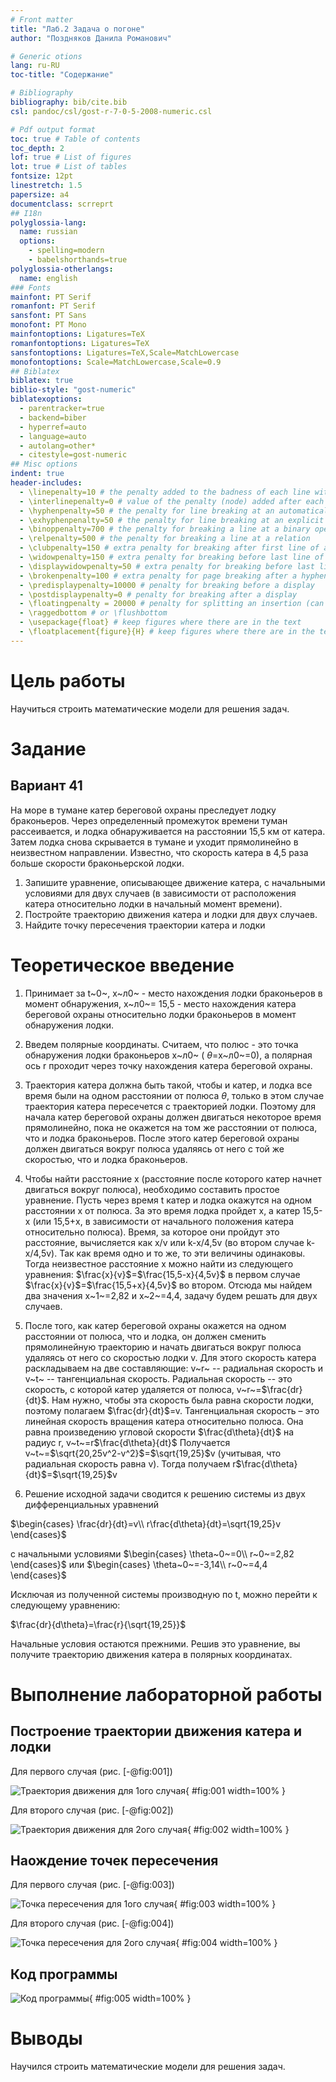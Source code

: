 ```yaml
---
# Front matter
title: "Лаб.2 Задача о погоне"
author: "Поздняков Данила Романович"

# Generic otions
lang: ru-RU
toc-title: "Содержание"

# Bibliography
bibliography: bib/cite.bib
csl: pandoc/csl/gost-r-7-0-5-2008-numeric.csl

# Pdf output format
toc: true # Table of contents
toc_depth: 2
lof: true # List of figures
lot: true # List of tables
fontsize: 12pt
linestretch: 1.5
papersize: a4
documentclass: scrreprt
## I18n
polyglossia-lang:
  name: russian
  options:
	- spelling=modern
	- babelshorthands=true
polyglossia-otherlangs:
  name: english
### Fonts
mainfont: PT Serif
romanfont: PT Serif
sansfont: PT Sans
monofont: PT Mono
mainfontoptions: Ligatures=TeX
romanfontoptions: Ligatures=TeX
sansfontoptions: Ligatures=TeX,Scale=MatchLowercase
monofontoptions: Scale=MatchLowercase,Scale=0.9
## Biblatex
biblatex: true
biblio-style: "gost-numeric"
biblatexoptions:
  - parentracker=true
  - backend=biber
  - hyperref=auto
  - language=auto
  - autolang=other*
  - citestyle=gost-numeric
## Misc options
indent: true
header-includes:
  - \linepenalty=10 # the penalty added to the badness of each line within a paragraph (no associated penalty node) Increasing the value makes tex try to have fewer lines in the paragraph.
  - \interlinepenalty=0 # value of the penalty (node) added after each line of a paragraph.
  - \hyphenpenalty=50 # the penalty for line breaking at an automatically inserted hyphen
  - \exhyphenpenalty=50 # the penalty for line breaking at an explicit hyphen
  - \binoppenalty=700 # the penalty for breaking a line at a binary operator
  - \relpenalty=500 # the penalty for breaking a line at a relation
  - \clubpenalty=150 # extra penalty for breaking after first line of a paragraph
  - \widowpenalty=150 # extra penalty for breaking before last line of a paragraph
  - \displaywidowpenalty=50 # extra penalty for breaking before last line before a display math
  - \brokenpenalty=100 # extra penalty for page breaking after a hyphenated line
  - \predisplaypenalty=10000 # penalty for breaking before a display
  - \postdisplaypenalty=0 # penalty for breaking after a display
  - \floatingpenalty = 20000 # penalty for splitting an insertion (can only be split footnote in standard LaTeX)
  - \raggedbottom # or \flushbottom
  - \usepackage{float} # keep figures where there are in the text
  - \floatplacement{figure}{H} # keep figures where there are in the text
---
```


# Цель работы

Научиться строить математические модели для решения задач.


# Задание

## Вариант 41

На море в тумане катер береговой охраны преследует лодку браконьеров.
Через определенный промежуток времени туман рассеивается, и лодка
обнаруживается на расстоянии 15,5 км от катера. Затем лодка снова скрывается в
тумане и уходит прямолинейно в неизвестном направлении. Известно, что скорость
катера в 4,5 раза больше скорости браконьерской лодки.

1. Запишите уравнение, описывающее движение катера, с начальными
условиями для двух случаев (в зависимости от расположения катера
относительно лодки в начальный момент времени).
2. Постройте траекторию движения катера и лодки для двух случаев.
3. Найдите точку пересечения траектории катера и лодки 

# Теоретическое введение

1. Принимает за t~0~, x~л0~ - место нахождения лодки браконьеров в
момент обнаружения, x~л0~= 15,5 - место нахождения катера береговой охраны
относительно лодки браконьеров в момент обнаружения лодки.
2. Введем полярные координаты. Считаем, что полюс - это точка обнаружения
лодки браконьеров x~л0~ ( $\theta$=x~л0~=0), а полярная ось r проходит 
через точку нахождения катера береговой охраны.
3. Траектория катера должна быть такой, чтобы и катер, и лодка все время
были на одном расстоянии от полюса $\theta$, только в этом случае траектория
катера пересечется с траекторией лодки.
Поэтому для начала катер береговой охраны должен двигаться некоторое
время прямолинейно, пока не окажется на том же расстоянии от полюса, что
и лодка браконьеров. После этого катер береговой охраны должен двигаться
вокруг полюса удаляясь от него с той же скоростью, что и лодка
браконьеров.
4. Чтобы найти расстояние x (расстояние после которого катер начнет
двигаться вокруг полюса), необходимо составить простое уравнение. Пусть
через время t катер и лодка окажутся на одном расстоянии x от полюса. За
это время лодка пройдет x, а катер 15,5-x (или 15,5+x, в зависимости от
начального положения катера относительно полюса). Время, за которое они
пройдут это расстояние, вычисляется как
x/v или k-x/4,5v (во втором случае k-x/4,5v). Так как время одно и то же, то эти величины одинаковы.
Тогда неизвестное расстояние x можно найти из следующего уравнения:
$\frac{x}{v}$=$\frac{15,5-x}{4,5v}$ в первом случае
$\frac{x}{v}$=$\frac{15,5+x}{4,5v}$ во втором.
Отсюда мы найдем два значения x~1~=2,82 и x~2~=4,4, задачу будем решать для двух случаев.
5. После того, как катер береговой охраны окажется на одном расстоянии от
полюса, что и лодка, он должен сменить прямолинейную траекторию и
начать двигаться вокруг полюса удаляясь от него со скоростью лодки v.
Для этого скорость катера раскладываем на две составляющие: v~r~ -- радиальная скорость и
v~t~ -- тангенциальная скорость. Радиальная скорость -- это скорость, с которой катер удаляется от полюса,
v~r~=$\frac{dr}{dt}$. Нам нужно, чтобы эта скорость была равна скорости лодки, поэтому полагаем
$\frac{dr}{dt}$=v.
Тангенциальная скорость – это линейная скорость вращения катера
относительно полюса. Она равна произведению угловой скорости
$\frac{d\theta}{dt}$ на радиус r, v~t~=r$\frac{d\theta}{dt}$
Получается v~t~=$\sqrt{20,25v^2-v^2}$=$\sqrt{19,25}$v (учитывая, что радиальная
скорость равна v). Тогда получаем r$\frac{d\theta}{dt}$=$\sqrt{19,25}$v

6. Решение исходной задачи сводится к решению системы из двух
дифференциальных уравнений 

$\begin{cases}
\frac{dr}{dt}=v\\
r\frac{d\theta}{dt}=\sqrt{19,25}v
\end{cases}$

с начальными условиями 
$\begin{cases}
\theta~0~=0\\
r~0~=2,82
\end{cases}$
или
$\begin{cases}
\theta~0~=-3,14\\
r~0~=4,4
\end{cases}$

Исключая из полученной системы производную по t, можно перейти к
следующему уравнению:

$\frac{dr}{d\theta}=\frac{r}{\sqrt{19,25}}$

Начальные условия остаются прежними. Решив это уравнение, вы получите
траекторию движения катера в полярных координатах.

# Выполнение лабораторной работы

## Построение траектории движения катера и лодки

Для первого случая (рис. [-@fig:001])

![Траектория движения для 1ого случая](img2/1.png){ #fig:001 width=100% }

Для второго случая (рис. [-@fig:002])

![Траектория движения для 2ого случая](img2/2.png){ #fig:002 width=100% }

## Наождение точек пересечения

Для первого случая (рис. [-@fig:003])

![Точка пересечения для 1ого случая](img2/1.1.png){ #fig:003 width=100% }

Для второго случая (рис. [-@fig:004])

![Точка пересечения для 2ого случая](img2/2.2.png){ #fig:004 width=100% }

## Код программы

![Код программы](img2/3.png){ #fig:005 width=100% }



# Выводы

Научился строить математические модели для решения задач.

